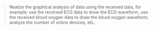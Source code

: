 > Realize the graphical analysis of data using the received data, for example: use the received ECG data to draw the ECG waveform, use the received blood oxygen data to draw the blood oxygen waveform; analyze the number of online devices, etc.
